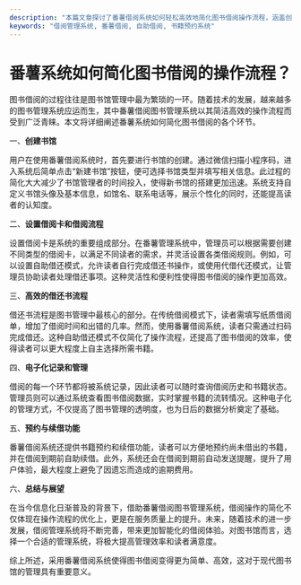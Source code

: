 ```yaml
---
description: "本篇文章探讨了番薯借阅系统如何轻松高效地简化图书借阅操作流程，涵盖创建书馆、设置借阅卡、借还书流程等关键功能。"
keywords: "借阅管理系统, 番薯借阅, 自助借阅, 书籍预约系统"
---
```

# 番薯系统如何简化图书借阅的操作流程？

图书借阅的过程往往是图书馆管理中最为繁琐的一环。随着技术的发展，越来越多的图书管理系统应运而生，其中番薯借阅图书管理系统以其简洁高效的操作流程而受到广泛青睐。本文将详细阐述番薯系统如何简化图书借阅的各个环节。

一、**创建书馆**

用户在使用番薯借阅系统时，首先要进行书馆的创建。通过微信扫描小程序码，进入系统后简单点击“新建书馆”按钮，便可选择书馆类型并填写相关信息。此过程的简化大大减少了书馆管理者的时间投入，使得新书馆的搭建更加迅速。系统支持自定义书馆头像及基本信息，如馆名、联系电话等，展示个性化的同时，还能提高读者的认知度。

二、**设置借阅卡和借阅流程**

设置借阅卡是系统的重要组成部分。在番薯管理系统中，管理员可以根据需要创建不同类型的借阅卡，以满足不同读者的需求，并灵活设置各类借阅规则。例如，可以设置自助借还模式，允许读者自行完成借还书操作，或使用代借代还模式，让管理员协助读者处理借还事项。这种灵活性和便利性使得图书借阅的操作更加高效。

三、**高效的借还书流程**

借还书流程是图书管理中最核心的部分。在传统借阅模式下，读者需填写纸质借阅单，增加了借阅时间和出错的几率。然而，使用番薯借阅系统，读者只需通过扫码完成借还。这种自助借还模式不仅简化了操作流程，还提高了图书借阅的效率，使得读者可以更大程度上自主选择所需书籍。

四、**电子化记录和管理**

借阅的每一个环节都将被系统记录，因此读者可以随时查询借阅历史和书籍状态。管理员则可以通过系统查看图书借阅数据，实时掌握书籍的流转情况。这种电子化的管理方式，不仅提高了图书管理的透明度，也为日后的数据分析奠定了基础。

五、**预约与续借功能**

番薯借阅系统还提供书籍预约和续借功能，读者可以方便地预约尚未借出的书籍，并在借阅到期前自助续借。此外，系统还会在借阅到期前自动发送提醒，提升了用户体验，最大程度上避免了因遗忘而造成的逾期费用。

六、**总结与展望**

在当今信息化日渐普及的背景下，借助番薯借阅图书管理系统，借阅操作的简化不仅体现在操作流程的优化上，更是在服务质量上的提升。未来，随着技术的进一步发展，借阅管理系统将不断完善，带来更加智能化的借阅体验。对图书馆而言，选择一个合适的管理系统，将极大提高管理效率和读者满意度。

综上所述，采用番薯借阅系统使得图书借阅变得更为简单、高效，这对于现代图书馆的管理具有重要意义。
